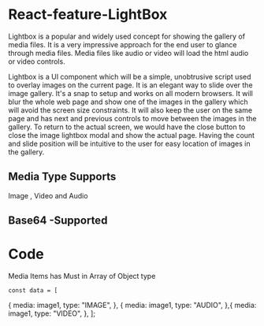 # React-feature-LightBox
Lightbox is a popular and widely used concept for showing the gallery of media files. It is a very impressive approach for the end user to glance through media files. Media files like audio or video will load the html audio or video controls. 

Lightbox is a UI component which will be a simple, unobtrusive script used to overlay images on the current page. It is an elegant way to slide over the image gallery. It's a snap to setup and works on all modern browsers. It will blur the whole web page and show one of the images in the gallery which will avoid the screen size constraints. It will also keep the user on the same page and has next and previous controls to move between the images in the gallery. To return to the actual screen, we would have the close button to close the image lightbox modal and show the actual page. Having the count and slide position will be intuitive to the user for easy location of images in the gallery.

## Media Type Supports 
   Image , Video and Audio

## Base64 -Supported

# Code 
  Media Items has Must in Array of Object type 

    const data = [
  {
    media: image1,
    type: "IMAGE",
  },
  {
    media: image1,
    type: "AUDIO",
  },{
    media: image1,
    type: "VIDEO",
  },
];